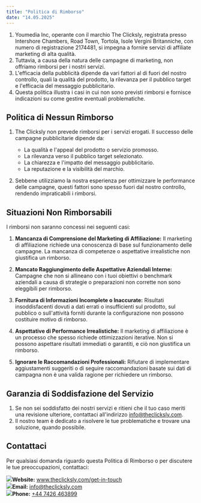 ```yaml
---
title: "Politica di Rimborso"
date: "14.05.2025"
---
```


<div>

1.  <span>Youmedia Inc</span>, operante con il marchio The Clicksly, registrata presso <span>Intershore Chambers, Road Town, Tortola, Isole Vergini Britanniche</span>, con numero di registrazione <span>2174481</span>, si impegna a fornire servizi di affiliate marketing di alta qualità.
2.  Tuttavia, a causa della natura delle campagne di marketing, non offriamo rimborsi per i nostri servizi.
3.  L'efficacia della pubblicità dipende da vari fattori al di fuori del nostro controllo, quali la qualità del prodotto, la rilevanza per il pubblico target e l'efficacia del messaggio pubblicitario.
4.  Questa politica illustra i casi in cui non sono previsti rimborsi e fornisce indicazioni su come gestire eventuali problematiche.

</div>

<div>

## **Politica di Nessun Rimborso**

1.  The Clicksly non prevede rimborsi per i servizi erogati. Il successo delle campagne pubblicitarie dipende da:

    - La qualità e l'appeal del prodotto o servizio promosso.
    - La rilevanza verso il pubblico target selezionato.
    - La chiarezza e l'impatto del messaggio pubblicitario.
    - La reputazione e la visibilità del marchio.

2.  Sebbene utilizziamo la nostra esperienza per ottimizzare le performance delle campagne, questi fattori sono spesso fuori dal nostro controllo, rendendo impraticabili i rimborsi.

</div>

<div>

## **Situazioni Non Rimborsabili**

I rimborsi non saranno concessi nei seguenti casi:

1. **Mancanza di Comprensione del Marketing di Affiliazione:** Il marketing di affiliazione richiede una conoscenza di base sul funzionamento delle campagne. La mancanza di competenze o aspettative irrealistiche non giustifica un rimborso.

2. **Mancato Raggiungimento delle Aspettative Aziendali Interne:** Campagne che non si allineano con i tuoi obiettivi o benchmark aziendali a causa di strategie o preparazioni non corrette non sono eleggibili per rimborso.

3. **Fornitura di Informazioni Incomplete o Inaccurate:** Risultati insoddisfacenti dovuti a dati errati o insufficienti sul prodotto, sul pubblico o sull'attività forniti durante la configurazione non possono costituire motivo di rimborso.

4. **Aspettative di Performance Irrealistiche:** Il marketing di affiliazione è un processo che spesso richiede ottimizzazioni iterative. Non si possono aspettare risultati immediati o garantiti, e ciò non giustifica un rimborso.

5. **Ignorare le Raccomandazioni Professionali:** Rifiutare di implementare aggiustamenti suggeriti o di seguire raccomandazioni basate sui dati di campagna non è una valida ragione per richiedere un rimborso.

</div>

<div>

## **Garanzia di Soddisfazione del Servizio**

1.  Se non sei soddisfatto dei nostri servizi e ritieni che il tuo caso meriti una revisione ulteriore, contattaci all'indirizzo info@theclicksly.com.
2.  Il nostro team è dedicato a risolvere le tue problematiche e trovare una soluzione, quando possibile.

</div>

<div>

## **Contattaci**

Per qualsiasi domanda riguardo questa Politica di Rimborso o per discutere le tue preoccupazioni, contattaci:

<div class="contact-info">
    <img src="/images/policy/web.svg"><span><b>Website:</b> <a href="http://www.theclicksly.com/get-in-touch">www.theclicksly.com/get-in-touch</a></span>
</div>
<div class="contact-info">
    <img src="/images/policy/mail.svg"><span><b>Email:</b> <a href="mailto:info@theclicksly.com">info@theclicksly.com</a></span>
</div>
<div class="contact-info">
    <img src="/images/policy/phone.svg"><span><b>Phone:</b> <a href="tel:+447426463899">+44 7426 463899</a></span>
</div>

</div>
